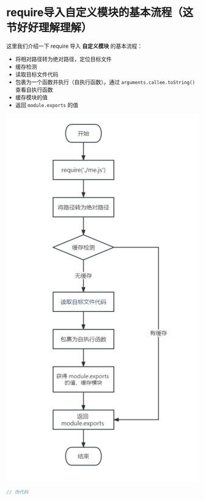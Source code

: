 # require导入自定义模块的基本流程（这节好好理解理解）

这里我们介绍一下 require 导入 **自定义模块** 的基本流程：

- 将相对路径转为绝对路径，定位目标文件
- 缓存检测
- 读取目标文件代码
- 包裹为一个函数并执行（自执行函数）。通过 `arguments.callee.toString()` 查看自执行函数
- 缓存模块的值
- 返回 `module.exports` 的值

![](./imgs/uTools_1695980410091.png)

```js
// 伪代码
```

